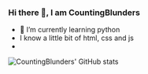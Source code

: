 ### Hi there 👋, I am CountingBlunders

- 🌱 I’m currently learning python
- I know a little bit of html, css and js
- 


![CountingBlunders' GitHub stats](https://github-readme-stats.vercel.app/api?username=countingblunders&hide=contribs,prs&theme=onedark)


<!--
Here are some ideas to get you started:

- 🔭 I’m currently working on ...

- 👯 I’m looking to collaborate on ...
- 🤔 I’m looking for help with ...
- 💬 Ask me about ...
- 📫 How to reach me: ...

-->
